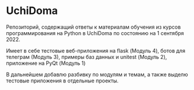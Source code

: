 # UchiDoma
Репозиторий, содержащий ответы к материалам обучения из курсов программирования на Python в UchiDoma по состоянию на 1 сентября 2022.

Имеет в себе тестовые веб-приложения на flask (Модуль 4), ботов для телеграм (Модуль 3), примеры баз данных и unitest (Модуль 2), приложение на PyQt (Модуль 1)

В дальнейшем добавлю разбивку по модулям и темам, а также выделю тестовые приложения в отдельные проекты.
